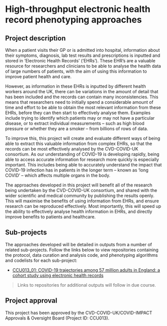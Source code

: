 # High-throughput electronic health record phenotyping approaches

## Project description

When a patient visits their GP or is admitted into hospital, information about their symptoms, diagnosis, lab test results and prescriptions is inputted and stored in ‘Electronic Health Records’ (‘EHRs’). These EHR’s are a valuable resource for researchers and clinicians to be able to analyse the health data of large numbers of patients, with the aim of using this information to improve patient health and care.

However, as information in these EHRs is inputted by different health workers around the UK, there can be variations in the amount of detail that has been included and the records can contain many inconsistencies. This means that researchers need to initially spend a considerable amount of time and effort to be able to obtain the most relevant information from these EHRs, before they can then start to effectively analyse them. Examples include trying to identify which patients may or may not have a particular disease, or to extract individual measurements – such as high blood pressure or whether they are a smoker – from billions of rows of data.

To improve this, this project will create and evaluate different ways of being able to extract this valuable information from complex EHRs, so that the records can be most effectively analysed by the CVD-COVID-UK consortium. As our understanding of COVID-19 is developing rapidly, being able to access accurate information for research more quickly is especially important. This includes being able to accurately understand the impact that COVID-19 infection has in patients in the longer term – known as ‘long COVID’ – which affects multiple organs in the body.

The approaches developed in this project will benefit all of the research being undertaken by the CVD-COVID-UK consortium, and shared with the wider scientific and medical community by publishing the results openly. This will maximise the benefits of using information from EHRs, and ensure research can be reproduced effectively. Most importantly, this will speed up the ability to effectively analyse health information in EHRs, and directly improve benefits to patients and healthcare.

## Sub-projects

The approaches developed will be detailed in outputs from a number of related sub-projects.  Follow the links below to view repositories containing the protocol, data curation and analysis code, and phenotyping algorithms and codelists for each sub-project:

* [CCU013_01: COVID-19 trajectories among 57 million adults in England: a cohort study using electronic health records](https://github.com/BHFDSC/CCU013_01_ENG-COVID-19_event_phenotyping)

> Links to repositories for additional outputs will follow in due course.

## Project approval

This project has been approved by the CVD-COVID-UK/COVID-IMPACT Approvals & Oversight Board (Project ID: CCU013).
